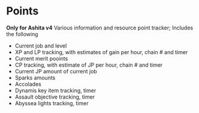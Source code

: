 # Points
**Only for Ashita v4**
Various information and resource point tracker; Includes the following
- Current job and level
- XP and LP tracking, with estimates of gain per hour, chain # and timer
- Current merit pooints
- CP tracking, with estimate of JP per hour, chain # and timer
- Current JP amount of current job
- Sparks amounts
- Accolades
- Dynamis key item tracking, timer
- Assault objective tracking, timer
- Abyssea lights tracking, timer

